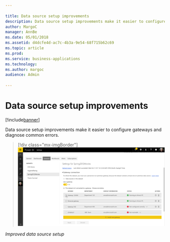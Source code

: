```yaml
---

title: Data source setup improvements
description: Data source setup improvements make it easier to configure gateways and diagnose common errors.
author: MargoC
manager: AnnBe
ms.date: 05/01/2018
ms.assetid: d4dcfe4d-ac7c-4b3a-9e54-68f715b62c69
ms.topic: article
ms.prod: 
ms.service: business-applications
ms.technology: 
ms.author: margoc
audience: Admin

---
```

#  Data source setup improvements




[!include[banner](../../../includes/banner.md)]

Data source setup improvements make it easier to configure gateways and diagnose
common errors.

> [!div class="mx-imgBorder"] 
> ![A screenshot demonstrating improved data source setup](media/data-source-setup-improvements-1.png "A screenshot demonstrating improved data source setup")

*Improved data source setup*


